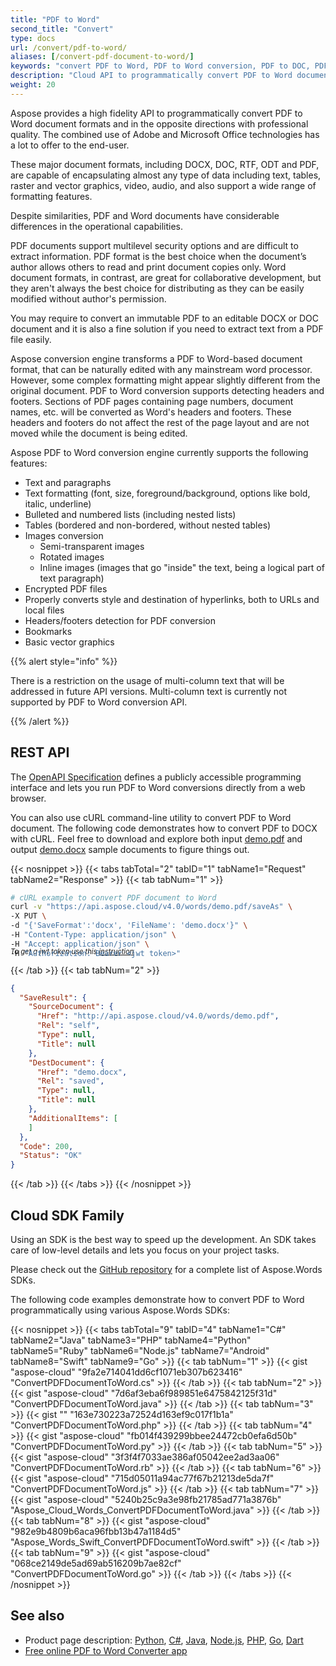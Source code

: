 ```yaml
---
title: "PDF to Word"
second_title: "Convert"
type: docs
url: /convert/pdf-to-word/
aliases: [/convert-pdf-document-to-word/]
keywords: "convert PDF to Word, PDF to Word conversion, PDF to DOC, PDF to DOCX in Python, C#, Java, C++, Ruby, PHP, NodeJS, Go, Android, Swift, Dart"
description: "Cloud API to programmatically convert PDF to Word documents. Robust conversion engine to save PDF in DOC, DOCX and other formats with Python, C#, Java, C++, Ruby, PHP, NodeJS, Go, Android, Swift, Dart"
weight: 20
---
```


Aspose provides a high fidelity API to programmatically convert PDF to Word document formats and in the opposite directions with professional quality. The combined use of Adobe and Microsoft Office technologies has a lot to offer to the end-user.

These major document formats, including DOCX, DOC, RTF, ОDT and PDF, are capable of encapsulating almost any type of data including text, tables, raster and vector graphics, video, audio, and also support a wide range of formatting features.

Despite similarities, PDF and Word documents have considerable differences in the operational capabilities.

PDF documents support multilevel security options and are difficult to extract information. PDF format is the best choice when the document’s author allows others to read and print document copies only. Word document formats, in contrast, are great for collaborative development, but they aren't always the best choice for distributing as they can be easily modified without author's permission.

You may require to convert an immutable PDF to an editable DOCX or DOC document and it is also a fine solution if you need to extract text from a PDF file easily.

Aspose conversion engine transforms a PDF to Word-based document format, that can be naturally edited with any mainstream word processor. However, some complex formatting might appear slightly different from the original document. PDF to Word conversion supports detecting headers and footers. Sections of PDF pages containing page numbers, document names, etc. will be converted as Word's headers and footers. These headers and footers do not affect the rest of the page layout and are not moved while the document is being edited.

Aspose PDF to Word conversion engine currently supports the following features:

- Text and paragraphs
- Text formatting (font, size, foreground/background, options like bold, italic, underline)
- Bulleted and numbered lists (including nested lists)
- Tables (bordered and non-bordered, without nested tables)
- Images conversion
  - Semi-transparent images
  - Rotated images
  - Inline images (images that go "inside" the text, being a logical part of text paragraph)
- Encrypted PDF files
- Properly converts style and destination of hyperlinks, both to URLs and local files
- Headers/footers detection for PDF conversion
- Bookmarks
- Basic vector graphics

{{% alert style="info" %}}

There is a restriction on the usage of multi-column text that will be addressed in future API versions. Multi-column text is currently not supported by PDF to Word conversion API.

{{% /alert %}}

## REST API

The [OpenAPI Specification](https://apireference.aspose.cloud/words/#/Convert/SaveAs) defines a publicly accessible programming interface and lets you run PDF to Word conversions directly from a web browser.

You can also use cURL command-line utility to convert PDF to Word document. The following code demonstrates how to convert PDF to DOCX with cURL. Feel free to download and explore both input [demo.pdf](demo.pdf) and output [demo.docx](demo.docx) sample documents to figure things out.

{{< nosnippet >}}
{{< tabs tabTotal="2" tabID="1" tabName1="Request" tabName2="Response" >}}
{{< tab tabNum="1" >}}

```bash
# cURL example to convert PDF document to Word
curl -v "https://api.aspose.cloud/v4.0/words/demo.pdf/saveAs" \
-X PUT \
-d "{'SaveFormat':'docx', 'FileName': 'demo.docx'}" \
-H "Content-Type: application/json" \
-H "Accept: application/json" \
-H "Authorization: Bearer <jwt token>"
```
<p style="margin-top:-32px;font-size:80%;font-style:italic">To get a jwt token use this <a href="/words/getting-started/available-sdks/#curl">instruction</a></p>

{{< /tab >}}
{{< tab tabNum="2" >}}

```json
{
  "SaveResult": {
    "SourceDocument": {
      "Href": "http://api.aspose.cloud/v4.0/words/demo.pdf",
      "Rel": "self",
      "Type": null,
      "Title": null
    },
    "DestDocument": {
      "Href": "demo.docx",
      "Rel": "saved",
      "Type": null,
      "Title": null
    },
    "AdditionalItems": [
    ]
  },
  "Code": 200,
  "Status": "OK"
}
```

{{< /tab >}}
{{< /tabs >}}
{{< /nosnippet >}}

## Cloud SDK Family

Using an SDK is the best way to speed up the development. An SDK takes care of low-level details and lets you focus on your project tasks.

Please check out the [GitHub repository](https://github.com/aspose-words-cloud) for a complete list of Aspose.Words SDKs.

The following code examples demonstrate how to convert PDF to Word programmatically using various Aspose.Words SDKs:

{{< nosnippet >}}
{{< tabs tabTotal="9" tabID="4" tabName1="C#" tabName2="Java" tabName3="PHP" tabName4="Python" tabName5="Ruby" tabName6="Node.js" tabName7="Android" tabName8="Swift" tabName9="Go" >}}
{{< tab tabNum="1" >}}
{{< gist "aspose-cloud" "9fa2e714041dd6cf1071eb307b623416" "ConvertPDFDocumentToWord.cs" >}}
{{< /tab >}}
{{< tab tabNum="2" >}}
{{< gist "aspose-cloud" "7d6af3eba6f989851e6475842125f31d" "ConvertPDFDocumentToWord.java" >}}
{{< /tab >}}
{{< tab tabNum="3" >}}
{{< gist "" "163e730223a72524d163ef9c017f1b1a" "ConvertPDFDocumentToWord.php" >}}
{{< /tab >}}
{{< tab tabNum="4" >}}
{{< gist "aspose-cloud" "fb014f439299bbee24472cb0efa6d50b" "ConvertPDFDocumentToWord.py" >}}
{{< /tab >}}
{{< tab tabNum="5" >}}
{{< gist "aspose-cloud" "3f3f4f7033ae386af05042ee2ad3aa06" "ConvertPDFDocumentToWord.rb" >}}
{{< /tab >}}
{{< tab tabNum="6" >}}
{{< gist "aspose-cloud" "715d05011a94ac77f67b21213de5da7f" "ConvertPDFDocumentToWord.js" >}}
{{< /tab >}}
{{< tab tabNum="7" >}}
{{< gist "aspose-cloud" "5240b25c9a3e98fb21785ad771a3876b" "Aspose_Cloud_Words_ConvertPDFDocumentToWord.java" >}}
{{< /tab >}}
{{< tab tabNum="8" >}}
{{< gist "aspose-cloud" "982e9b4809b6aca96fbb13b47a1184d5" "Aspose_Words_Swift_ConvertPDFDocumentToWord.swift" >}}
{{< /tab >}}
{{< tab tabNum="9" >}}
{{< gist "aspose-cloud" "068ce2149de5ad69ab516209b7ae82cf" "ConvertPDFDocumentToWord.go" >}}
{{< /tab >}}
{{< /tabs >}}
{{< /nosnippet >}}

## See also

- Product page description: <a href="https://products.aspose.cloud/words/python/convert" target="_blank">Python</a>, <a href="https://products.aspose.cloud/words/net/convert" target="_blank">C#</a>, <a href="https://products.aspose.cloud/words/java/convert" target="_blank">Java</a>, <a href="https://products.aspose.cloud/words/nodejs/convert" target="_blank">Node.js</a>, <a href="https://products.aspose.cloud/words/php/convert" target="_blank">PHP</a>, <a href="https://products.aspose.cloud/words/go/convert" target="_blank">Go</a>,
<a href="https://products.aspose.cloud/words/go/dart" target="_blank">Dart</a>
- <a href="https://products.aspose.app/words/conversion/pdf-to-word" target="_blank">Free online PDF to Word Converter app</a>
